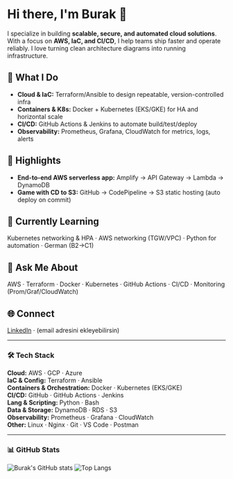 # Hi there, I'm Burak 👋

I specialize in building **scalable, secure, and automated cloud solutions**. With a focus on **AWS, IaC, and CI/CD**, I help teams ship faster and operate reliably. I love turning clean architecture diagrams into running infrastructure.

## 🔹 What I Do
- **Cloud & IaC:** Terraform/Ansible to design repeatable, version-controlled infra
- **Containers & K8s:** Docker + Kubernetes (EKS/GKE) for HA and horizontal scale
- **CI/CD:** GitHub Actions & Jenkins to automate build/test/deploy
- **Observability:** Prometheus, Grafana, CloudWatch for metrics, logs, alerts

## 🚀 Highlights
- **End-to-end AWS serverless app:** Amplify → API Gateway → Lambda → DynamoDB  
- **Game with CD to S3:** GitHub → CodePipeline → S3 static hosting (auto deploy on commit)

## 🧠 Currently Learning
Kubernetes networking & HPA · AWS networking (TGW/VPC) · Python for automation · German (B2→C1)

## 💬 Ask Me About
AWS · Terraform · Docker · Kubernetes · GitHub Actions · CI/CD · Monitoring (Prom/Graf/CloudWatch)

## 🌐 Connect
[LinkedIn](https://www.linkedin.com/in/buraksefil) · (email adresini ekleyebilirsin)

---

### 🛠 Tech Stack
**Cloud:** AWS · GCP · Azure  
**IaC & Config:** Terraform · Ansible  
**Containers & Orchestration:** Docker · Kubernetes (EKS/GKE)  
**CI/CD:** GitHub · GitHub Actions · Jenkins  
**Lang & Scripting:** Python · Bash  
**Data & Storage:** DynamoDB · RDS · S3  
**Observability:** Prometheus · Grafana · CloudWatch  
**Other:** Linux · Nginx · Git · VS Code · Postman

---

### 📊 GitHub Stats
![Burak's GitHub stats](https://github-readme-stats.vercel.app/api?username=buraksefil&show_icons=true)
![Top Langs](https://github-readme-stats.vercel.app/api/top-langs/?username=buraksefil&layout=compact)
